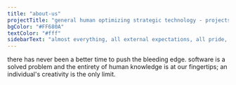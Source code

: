 ```yaml
---
title: "about-us"
projectTitle: "general human optimizing strategic technology - projects"
bgColor: "#FF680A"
textColor: "#fff"
sidebarText: "almost everything, all external expectations, all pride, all fear of embarrassment or failure, these things just fall away in the face of death, leaving only what is truly important. remembering that you are going to die is the best way I know to avoid the trap of thinking you have something to lose. you are already naked. there is no reason not to follow your heart."
---
```


there has never been a better time to push the bleeding edge. software is a solved problem and the entirety of human knowledge is at our fingertips; an individual's creativity is the only limit.
